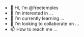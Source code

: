 - 👋 Hi, I’m @freetemples
- 👀 I’m interested in ...
- 🌱 I’m currently learning ...
- 💞️ I’m looking to collaborate on ...
- 📫 How to reach me ...

<!---
freetemples/freetemples is a ✨ special ✨ repository because its `README.md` (this file) appears on your GitHub profile.
You can click the Preview link to take a look at your changes.
--->
